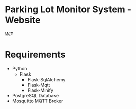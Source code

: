 # Parking Lot Monitor System - Website

*WIP*

# Requirements

- Python
  - Flask
    - Flask-SqlAlchemy
    - Flask-Mqtt
    - Flask-Minify
- PostgreSQL Database
- Mosquitto MQTT Broker

